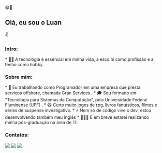 😁💭 <h2>Olá, eu sou o Luan </h2> ✌️
<h3>Intro:</h3>
  * 🧑‍🚀 A tecnologia é essencial em minha vida, a escolhi como profissão e a tenho como hobby.
    
<h3>Sobre mim:</h3>
   * 🚢 Eu trabalhando como Programador em uma empresa que presta serviços offshore, chamada Gran Services .
   * 🎓 Sou formado em "Tecnologia para Sistemas da Computação", pela Universidade Federal Fluminense (UFF) .
   * 😄 Curto muito jogos de rpg, livros fantásticos, filmes e séries de suspense investigativo.
   * ⚡ Nem só de código vive o dev, estou desenvolvendo também meu inglês 
   * 👨🏽‍💻 E em breve estarei realizando minha pós-graduação na área de TI.

<h3>Contatos:</h3>
<div>
<!-- <a href="https://www.youtube.com/seu-canal-youtube-aqui" target="_blank"><img src="https://img.shields.io/badge/YouTube-FF0000?style=for-the-badge&logo=youtube&logoColor=white" target="_blank"></a> -->
<a href="https://instagram.com/luanss___" target="_blank"><img src="https://img.shields.io/badge/-Instagram-%23E4405F?style=for-the-badge&logo=instagram&logoColor=white" target="_blank"></a>
<a href = "mailto:luanss@id.uff.br"><img src="https://img.shields.io/badge/Gmail-D14836?style=for-the-badge&logo=gmail&logoColor=white" target="_blank"></a>
<a href="https://www.linkedin.com/in/luansantosx7" target="_blank"><img src="https://img.shields.io/badge/-LinkedIn-%230077B5?style=for-the-badge&logo=linkedin&logoColor=white" target="_blank"></a>   
</div>



